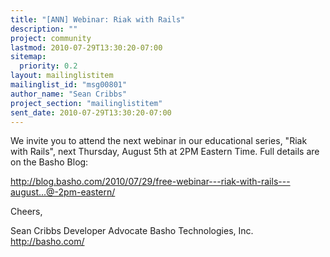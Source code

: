 ```yaml
---
title: "[ANN] Webinar: Riak with Rails"
description: ""
project: community
lastmod: 2010-07-29T13:30:20-07:00
sitemap:
  priority: 0.2
layout: mailinglistitem
mailinglist_id: "msg00801"
author_name: "Sean Cribbs"
project_section: "mailinglistitem"
sent_date: 2010-07-29T13:30:20-07:00
---
```



We invite you to attend the next webinar in our educational series, "Riak with 
Rails", next Thursday, August 5th at 2PM Eastern Time. Full details are on the 
Basho Blog:

http://blog.basho.com/2010/07/29/free-webinar---riak-with-rails---august...@-2pm-eastern/

Cheers,

Sean Cribbs 
Developer Advocate
Basho Technologies, Inc.
http://basho.com/
